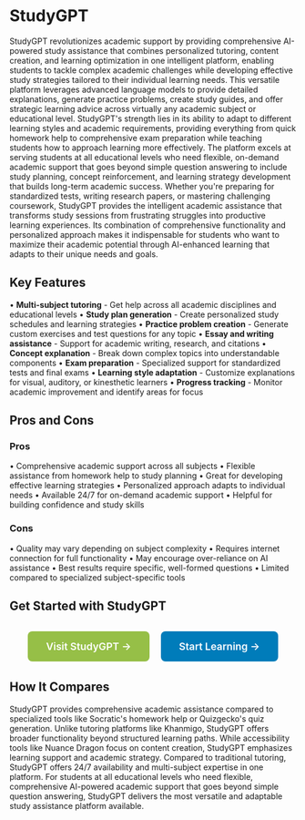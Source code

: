 # StudyGPT

StudyGPT revolutionizes academic support by providing comprehensive AI-powered study assistance that combines personalized tutoring, content creation, and learning optimization in one intelligent platform, enabling students to tackle complex academic challenges while developing effective study strategies tailored to their individual learning needs. This versatile platform leverages advanced language models to provide detailed explanations, generate practice problems, create study guides, and offer strategic learning advice across virtually any academic subject or educational level. StudyGPT's strength lies in its ability to adapt to different learning styles and academic requirements, providing everything from quick homework help to comprehensive exam preparation while teaching students how to approach learning more effectively. The platform excels at serving students at all educational levels who need flexible, on-demand academic support that goes beyond simple question answering to include study planning, concept reinforcement, and learning strategy development that builds long-term academic success. Whether you're preparing for standardized tests, writing research papers, or mastering challenging coursework, StudyGPT provides the intelligent academic assistance that transforms study sessions from frustrating struggles into productive learning experiences. Its combination of comprehensive functionality and personalized approach makes it indispensable for students who want to maximize their academic potential through AI-enhanced learning that adapts to their unique needs and goals.

## Key Features

• **Multi-subject tutoring** - Get help across all academic disciplines and educational levels
• **Study plan generation** - Create personalized study schedules and learning strategies
• **Practice problem creation** - Generate custom exercises and test questions for any topic
• **Essay and writing assistance** - Support for academic writing, research, and citations
• **Concept explanation** - Break down complex topics into understandable components
• **Exam preparation** - Specialized support for standardized tests and final exams
• **Learning style adaptation** - Customize explanations for visual, auditory, or kinesthetic learners
• **Progress tracking** - Monitor academic improvement and identify areas for focus

## Pros and Cons

### Pros
• Comprehensive academic support across all subjects
• Flexible assistance from homework help to study planning
• Great for developing effective learning strategies
• Personalized approach adapts to individual needs
• Available 24/7 for on-demand academic support
• Helpful for building confidence and study skills

### Cons
• Quality may vary depending on subject complexity
• Requires internet connection for full functionality
• May encourage over-reliance on AI assistance
• Best results require specific, well-formed questions
• Limited compared to specialized subject-specific tools

## Get Started with StudyGPT

<div style="text-align: center; margin: 2rem 0;">
  <a href="https://studygpt.ai" target="_blank" rel="noopener noreferrer" style="display: inline-block; background: #96BF47; color: white; padding: 1rem 2rem; text-decoration: none; border-radius: 8px; font-weight: 600; font-size: 1.1rem; margin-right: 1rem;">Visit StudyGPT →</a>
  <a href="https://studygpt.ai/signup" target="_blank" rel="noopener noreferrer" style="display: inline-block; background: #007cba; color: white; padding: 1rem 2rem; text-decoration: none; border-radius: 8px; font-weight: 600; font-size: 1.1rem;">Start Learning →</a>
</div>

## How It Compares

StudyGPT provides comprehensive academic assistance compared to specialized tools like Socratic's homework help or Quizgecko's quiz generation. Unlike tutoring platforms like Khanmigo, StudyGPT offers broader functionality beyond structured learning paths. While accessibility tools like Nuance Dragon focus on content creation, StudyGPT emphasizes learning support and academic strategy. Compared to traditional tutoring, StudyGPT offers 24/7 availability and multi-subject expertise in one platform. For students at all educational levels who need flexible, comprehensive AI-powered academic support that goes beyond simple question answering, StudyGPT delivers the most versatile and adaptable study assistance platform available.